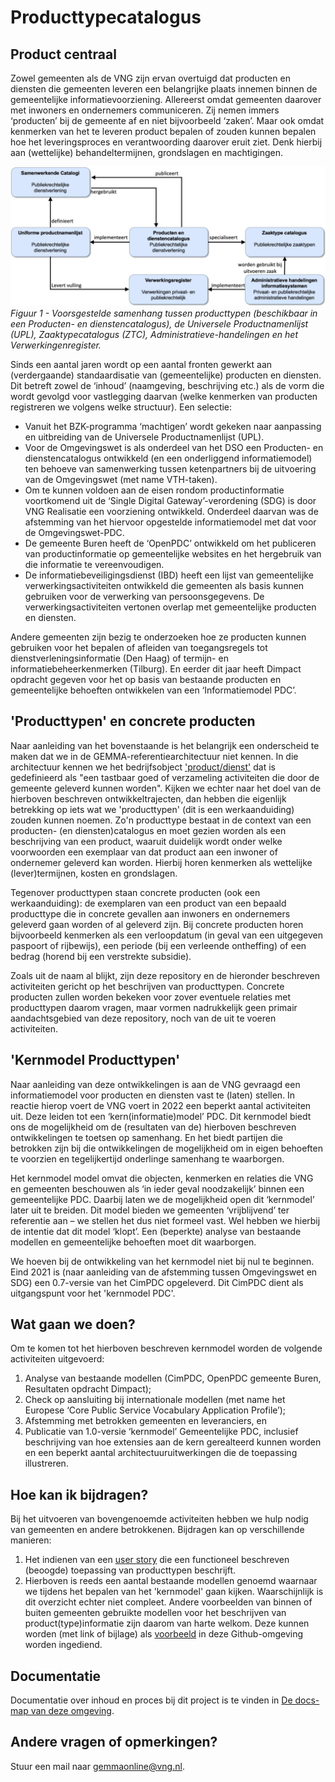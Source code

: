 # Producttypecatalogus

## Product centraal

Zowel gemeenten als de VNG zijn ervan overtuigd dat producten en diensten die gemeenten leveren een belangrijke plaats innemen binnen de gemeentelijke informatievoorziening. Allereerst omdat gemeenten daarover met inwoners en ondernemers communiceren. Zij nemen immers ‘producten’ bij de gemeente af en niet bijvoorbeeld ‘zaken’. Maar ook omdat kenmerken van het te leveren product bepalen of zouden kunnen bepalen hoe het leveringsproces en verantwoording daarover eruit ziet. Denk hierbij aan (wettelijke) behandeltermijnen, grondslagen en machtigingen.

![Voorgestelde samenhang tussen producttypen, UPL, ZTC, administratieve-handelingen en verwerkingenregister](./docs/assets/samenhang-producttypen-UPL-ZTC-administratieve-handelingen-verwerkingenregister.png)<br>
*Figuur 1 - Voorsgestelde samenhang tussen producttypen (beschikbaar in een Producten- en dienstencatalogus), de Universele Productnamenlijst (UPL), Zaaktypecatalogus (ZTC), Administratieve-handelingen en het Verwerkingenregister.*

Sinds een aantal jaren wordt op een aantal fronten gewerkt aan (verdergaande) standaardisatie van (gemeentelijke) producten en diensten. Dit betreft zowel de ‘inhoud’ (naamgeving, beschrijving etc.) als de vorm die wordt gevolgd voor vastlegging daarvan (welke kenmerken van producten registreren we volgens welke structuur). Een selectie:
- Vanuit het BZK-programma ‘machtigen’ wordt gekeken naar aanpassing en uitbreiding van de Universele Productnamenlijst (UPL).
- Voor de Omgevingswet is als onderdeel van het DSO een Producten- en dienstencatalogus ontwikkeld (en een onderliggend informatiemodel) ten behoeve van samenwerking tussen ketenpartners bij de uitvoering van de Omgevingswet (met name VTH-taken).
- Om te kunnen voldoen aan de eisen rondom productinformatie voortkomend uit de ‘Single Digital Gateway’-verordening (SDG) is door VNG Realisatie een voorziening ontwikkeld. Onderdeel daarvan was de afstemming van het hiervoor opgestelde informatiemodel met dat voor de Omgevingswet-PDC.
- De gemeente Buren heeft de ‘OpenPDC’ ontwikkeld om het publiceren van productinformatie op gemeentelijke websites en het hergebruik van die informatie te vereenvoudigen.
- De informatiebeveiligingsdienst (IBD) heeft een lijst van gemeentelijke verwerkingsactiviteiten ontwikkeld die gemeenten als basis kunnen gebruiken voor de verwerking van persoonsgegevens. De verwerkingsactiviteiten vertonen overlap met gemeentelijke producten en diensten.

Andere gemeenten zijn bezig te onderzoeken hoe ze producten kunnen gebruiken voor het bepalen of afleiden van toegangsregels tot dienstverleningsinformatie (Den Haag) of termijn- en informatiebeheerkenmerken (Tilburg). En eerder dit jaar heeft Dimpact opdracht gegeven voor het op basis van bestaande producten en gemeentelijke behoeften ontwikkelen van een ‘Informatiemodel PDC’.

## 'Producttypen' en concrete producten

Naar aanleiding van het bovenstaande is het belangrijk een onderscheid te maken dat we in de GEMMA-referentiearchitectuur niet kennen. In die architectuur kennen we het bedrijfsobject ['product/dienst'](https://www.gemmaonline.nl/index.php/GEMMA2/0.9/id-df3013b1-70bc-11e4-67ab-0050568a6153) dat is gedefinieerd als "een tastbaar goed of verzameling activiteiten die door de gemeente geleverd kunnen worden". Kijken we echter naar het doel van de hierboven beschreven ontwikkeltrajecten, dan hebben die eigenlijk betrekking op iets wat we 'producttypen' (dit is een werkaanduiding) zouden kunnen noemen. Zo'n producttype bestaat in de context van een producten- (en diensten)catalogus en moet gezien worden als een beschrijving van een product, waaruit duidelijk wordt onder welke voorwoorden een exemplaar van dat product aan een inwoner of ondernemer geleverd kan worden. Hierbij horen kenmerken als wettelijke (lever)termijnen, kosten en grondslagen.

Tegenover producttypen staan concrete producten (ook een werkaanduiding): de exemplaren van een product van een bepaald producttype die in concrete gevallen aan inwoners en ondernemers geleverd gaan worden of al geleverd zijn. Bij concrete producten horen bijvoorbeeld kenmerken als een verloopdatum (in geval van een uitgegeven paspoort of rijbewijs), een periode (bij een verleende ontheffing) of een bedrag (horend bij een verstrekte subsidie).

Zoals uit de naam al blijkt, zijn deze repository en de hieronder beschreven activiteiten gericht op het beschrijven van producttypen. Concrete producten zullen worden bekeken voor zover eventuele relaties met producttypen daarom vragen, maar vormen nadrukkelijk geen primair aandachtsgebied van deze repository, noch van de uit te voeren activiteiten.

## 'Kernmodel Producttypen'

Naar aanleiding van deze ontwikkelingen is aan de VNG gevraagd een informatiemodel voor producten en diensten vast te (laten) stellen. In reactie hierop voert de VNG voert in 2022 een beperkt aantal activiteiten uit. Deze leiden tot een ‘kern(informatie)model’ PDC. Dit kernmodel biedt ons de mogelijkheid om de (resultaten van de) hierboven beschreven ontwikkelingen te toetsen op samenhang. En het biedt partijen die betrokken zijn bij die ontwikkelingen de mogelijkheid om in eigen behoeften te voorzien en tegelijkertijd onderlinge samenhang te waarborgen.

Het kernmodel model omvat die objecten, kenmerken en relaties die VNG en gemeenten beschouwen als ‘in ieder geval noodzakelijk’ binnen een gemeentelijke PDC. Daarbij laten we de mogelijkheid open dit ‘kernmodel’ later uit te breiden. Dit model bieden we gemeenten ‘vrijblijvend’ ter referentie aan – we stellen het dus niet formeel vast. Wel hebben we hierbij de intentie dat dit model ‘klopt’. Een (beperkte) analyse van bestaande modellen en gemeentelijke behoeften moet dit waarborgen.

We hoeven bij de ontwikkeling van het kernmodel niet bij nul te beginnen. Eind 2021 is (naar aanleiding van de afstemming tussen Omgevingswet en SDG) een 0.7-versie van het CimPDC opgeleverd. Dit CimPDC dient als uitgangspunt voor het 'kernmodel PDC'.

## Wat gaan we doen?

Om te komen tot het hierboven beschreven kernmodel worden de volgende activiteiten uitgevoerd:
1. Analyse van bestaande modellen (CimPDC, OpenPDC gemeente Buren, Resultaten opdracht Dimpact);
2. Check op aansluiting bij internationale modellen (met name het Europese ‘Core Public Service Vocabulary Application Profile’);
3. Afstemming met betrokken gemeenten en leveranciers, en
4. Publicatie van 1.0-versie ‘kernmodel’ Gemeentelijke PDC, inclusief beschrijving van hoe extensies aan de kern gerealteerd kunnen worden en een beperkt aantal architectuuruitwerkingen die de toepassing illustreren.

## Hoe kan ik bijdragen?

Bij het uitvoeren van bovengenoemde activiteiten hebben we hulp nodig van gemeenten en andere betrokkenen. Bijdragen kan op verschillende manieren:
1. Het indienen van een [user story](https://github.com/VNG-Realisatie/producttypecatalogus/issues/new?assignees=&labels=user+story&template=user-story--als-----wil-ik-----.md&title=Als+%5Bvul+aan%5D) die een functioneel beschreven (beoogde) toepassing van producttypen beschrijft.
2. Hierboven is reeds een aantal bestaande modellen genoemd waarnaar we tijdens het bepalen van het 'kernmodel' gaan kijken. Waarschijnlijk is dit overzicht echter niet compleet. Andere voorbeelden van binnen of buiten gemeenten gebruikte modellen voor het beschrijven van product(type)informatie zijn daarom van harte welkom. Deze kunnen worden (met link of bijlage) als [voorbeeld](https://github.com/VNG-Realisatie/producttypecatalogus/issues/new?assignees=&labels=&template=voorbeeldmodel-product-typ-en.md&title=) in deze Github-omgeving worden ingediend.

## Documentatie

Documentatie over inhoud en proces bij dit project is te vinden in [De docs-map van deze omgeving](./docs).

## Andere vragen of opmerkingen?

Stuur een mail naar [gemmaonline@vng.nl](mailto:gemmaonline@vng.nl).
